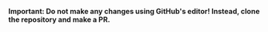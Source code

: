 **Important: Do not make any changes using GitHub's editor! Instead, clone the repository and make a PR.**
